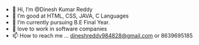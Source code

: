 - 👋 Hi, I’m @Dinesh Kumar Reddy
- 👀 I’m good at HTML, CSS, JAVA, C Languages
- 🌱 I’m currently pursuing B.E Final Year.
- 💞️ love to work in software companies 
- 📫 How to reach me ... dineshreddy984828@gmail.com or 8639695185

<!---
Dineshreddy98/Dineshreddy98 is a ✨ special ✨ repository because its `README.md` (this file) appears on your GitHub profile.
You can click the Preview link to take a look at your changes.
--->
